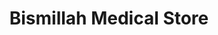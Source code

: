 ---
title: "Bismillah Medical Store"
url: /karachi/bismillah-medical-store/
shop: medical supply
---